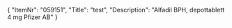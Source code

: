 {
  "ItemNr": "059151",
  "Title": "test",
  "Description": "Alfadil BPH, depottablett 4 mg Pfizer AB"
}